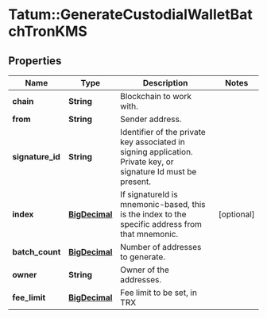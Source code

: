 # Tatum::GenerateCustodialWalletBatchTronKMS

## Properties
Name | Type | Description | Notes
------------ | ------------- | ------------- | -------------
**chain** | **String** | Blockchain to work with. | 
**from** | **String** | Sender address. | 
**signature_id** | **String** | Identifier of the private key associated in signing application. Private key, or signature Id must be present. | 
**index** | [**BigDecimal**](BigDecimal.md) | If signatureId is mnemonic-based, this is the index to the specific address from that mnemonic. | [optional] 
**batch_count** | [**BigDecimal**](BigDecimal.md) | Number of addresses to generate. | 
**owner** | **String** | Owner of the addresses. | 
**fee_limit** | [**BigDecimal**](BigDecimal.md) | Fee limit to be set, in TRX | 

